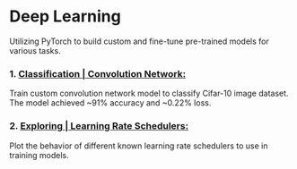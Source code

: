 # Deep Learning
Utilizing PyTorch to build custom and fine-tune pre-trained models for various tasks.


### **1. [Classification | Convolution Network:](https://github.com/ahmadhatahet/deep-learning/blob/master/cnn-model-cifar10.ipynb)**
Train custom convolution network model to classify Cifar-10 image dataset.<br />
The model achieved  ~91% accuracy and ~0.22% loss.

### **2. [Exploring | Learning Rate Schedulers:](https://github.com/ahmadhatahet/deep-learning/blob/master/learning-schedulers.ipynb)**
Plot the behavior of different known learning rate schedulers to use in training models.